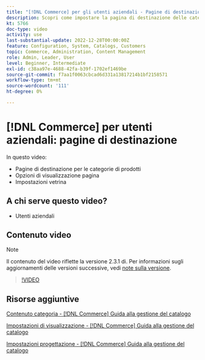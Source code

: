 ```yaml
---
title: "[!DNL Commerce] per gli utenti aziendali - Pagine di destinazione"
description: Scopri come impostare la pagina di destinazione delle categorie e controllarne l’aspetto.
kt: 5766
doc-type: video
activity: use
last-substantial-update: 2022-12-28T00:00:00Z
feature: Configuration, System, Catalogs, Customers
topic: Commerce, Administration, Content Management
role: Admin, Leader, User
level: Beginner, Intermediate
exl-id: c38aa97e-4688-42fa-b39f-1702ef1469be
source-git-commit: f7aa1f0063cbcad6d331a13817214b1bf2158571
workflow-type: tm+mt
source-wordcount: '111'
ht-degree: 0%

---
```


# [!DNL Commerce] per utenti aziendali: pagine di destinazione

In questo video:

- Pagine di destinazione per le categorie di prodotti
- Opzioni di visualizzazione pagina
- Impostazioni vetrina

## A chi serve questo video?

- Utenti aziendali

## Contenuto video

>[!NOTE]
>
>Il contenuto del video riflette la versione 2.3.1 di. Per informazioni sugli aggiornamenti delle versioni successive, vedi [note sulla versione](https://experienceleague.adobe.com/docs/commerce-operations/release/notes/overview.html).

>[!VIDEO](https://video.tv.adobe.com/v/36388?quality=12&learn=on)

## Risorse aggiuntive

[Contenuto categoria - [!DNL Commerce] Guida alla gestione del catalogo](https://experienceleague.adobe.com/docs/commerce-admin/catalog/categories/create/categories-content-settings.html)

[Impostazioni di visualizzazione - [!DNL Commerce] Guida alla gestione del catalogo](https://experienceleague.adobe.com/docs/commerce-admin/catalog/categories/create/categories-display-settings.html)

[Impostazioni progettazione - [!DNL Commerce] Guida alla gestione del catalogo](https://experienceleague.adobe.com/docs/commerce-admin/catalog/categories/create/categories-custom-design.html)
